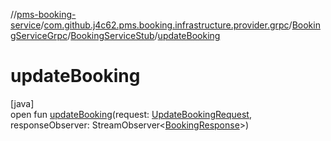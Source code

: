 //[pms-booking-service](../../../../index.md)/[com.github.j4c62.pms.booking.infrastructure.provider.grpc](../../index.md)/[BookingServiceGrpc](../index.md)/[BookingServiceStub](index.md)/[updateBooking](update-booking.md)

# updateBooking

[java]\
open fun [updateBooking](update-booking.md)(request: [UpdateBookingRequest](../../-update-booking-request/index.md), responseObserver: StreamObserver&lt;[BookingResponse](../../-booking-response/index.md)&gt;)